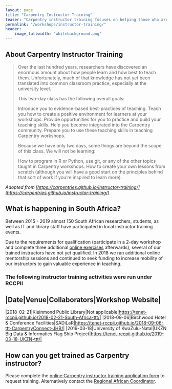 ```yaml
---
layout: page
title: "Carpentry Instructor Training"
teaser: "Carpentry instructor training focuses on helping those who are already familiar with programming and data analysis tools, to teach better. Specifically to novices."
permalink: "/workshops/instructor-training/"
header:
    image_fullwidth: "whitebackground.png"
---
```


## About Carpentry Instructor Training

> Over the last hundred years, researchers have discovered an enormous amount about how people learn and how best to teach them. Unfortunately, much of that knowledge has not yet been translated into common classroom practice, especially at the university level.
>
>This two-day class has the following overall goals:
>
>    Introduce you to evidence-based best-practices of teaching.
>    Teach you how to create a positive environment for learners at your workshops.
>    Provide opportunities for you to practice and build your teaching skills.
>    Help you become integrated into the Carpentry community.
>    Prepare you to use these teaching skills in teaching Carpentry workshops.
>
>Because we have only two days, some things are beyond the scope of this class. We will not be learning:
>
>    How to program in R or Python, use git, or any of the other topics taught in Carpentry workshops.
>    How to create your own lessons from scratch (although you will have a good start on the principles behind that sort of work if you’re inspired to learn more).

<em>Adopted from [https://carpentries.github.io/instructor-training/](https://carpentries.github.io/instructor-training/)</em>

## What is happening in South Africa?

Between 2015 - 2019 almost 150 South African researchers, students, as well as IT and library 
staff have participated in local instructor training events.

Due to the requirements for qualification (participate in a 2-day workshop and complete three 
additional [online exercises](https://carpentries.github.io/instructor-training/checkout/) afterwards), 
several of our trained instructors have not yet qualified. In 2018 we ran additional online
mentorship sessions and continued to seek funding to increase mobility of our instructors to gain valuable 
experience in teaching. 

### The following instructor training activities were run under RCCPII

|Date|Venue|Collaborators|Workshop Website|
-------------------------------------------
|2018-02-21|Kleinmond Public Library|Not applicable|https://tenet-rccpii.github.io/2018-02-21-South-Africa-ttt/|
|2018-09-06|Birchwood Hotel & Conference Facilities|SADiLaR|https://tenet-rccpii.github.io/2018-09-06-ttt-CarpentryConnect-JHB/|
|2019-03-18|University of KwaZulu-Natal|UKZN Big Data & Informatics Flag Ship Project|https://tenet-rccpii.github.io/2019-03-18-UKZN-ttt/|
 

## How can you get trained as Carpentry instructor?

Please complete the [online Carpentry instructor training application form](https://amy.software-carpentry.org/forms/request_training/) to request training. Alternatively contact the [Regional African Coordinator](mailto:admin-afr@carpentries.org).
